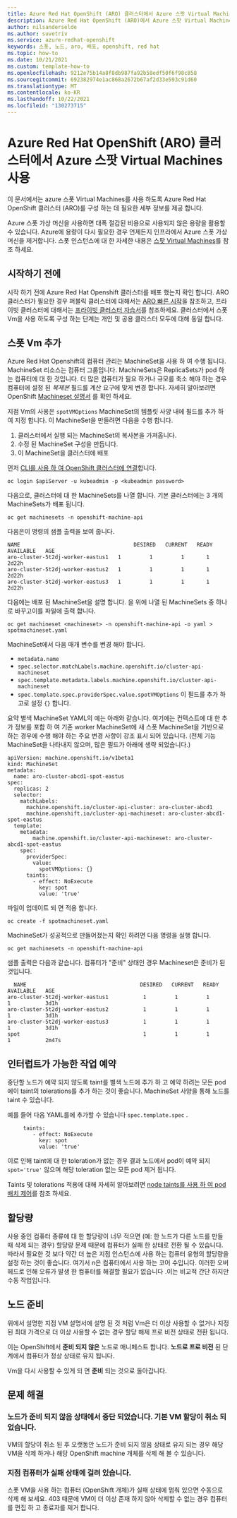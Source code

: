 ```yaml
---
title: Azure Red Hat OpenShift (ARO) 클러스터에서 Azure 스팟 Virtual Machines 사용
description: Azure Red Hat OpenShift (ARO)에서 Azure 스팟 Virtual Machines를 활용 하는 방법을 알아봅니다.
author: nilsanderselde
ms.author: suvetriv
ms.service: azure-redhat-openshift
keywords: 스폿, 노드, aro, 배포, openshift, red hat
ms.topic: how-to
ms.date: 10/21/2021
ms.custom: template-how-to
ms.openlocfilehash: 9212e75b14a8f8db987fa92b58edf50f6f98c858
ms.sourcegitcommit: 692382974e1ac868a2672b67af2d33e593c91d60
ms.translationtype: MT
ms.contentlocale: ko-KR
ms.lasthandoff: 10/22/2021
ms.locfileid: "130273715"
---
```

# <a name="use-azure-spot-virtual-machines-in-an-azure-red-hat-openshift-aro-cluster"></a>Azure Red Hat OpenShift (ARO) 클러스터에서 Azure 스팟 Virtual Machines 사용

이 문서에서는 azure 스폿 Virtual Machines를 사용 하도록 Azure Red Hat OpenShift 클러스터 (ARO)를 구성 하는 데 필요한 세부 정보를 제공 합니다.

Azure 스폿 가상 머신을 사용하면 대폭 절감된 비용으로 사용되지 않은 용량을 활용할 수 있습니다. Azure에 용량이 다시 필요한 경우 언제든지 인프라에서 Azure 스폿 가상 머신을 제거합니다. 스폿 인스턴스에 대 한 자세한 내용은 [스팟 Virtual Machines](../virtual-machines/spot-vms.md)를 참조 하세요.

## <a name="before-you-begin"></a>시작하기 전에

시작 하기 전에 Azure Red Hat Openshift 클러스터를 배포 했는지 확인 합니다. ARO 클러스터가 필요한 경우 퍼블릭 클러스터에 대해서는 [ARO 빠른 시작](tutorial-create-cluster.md)을 참조하고, 프라이빗 클러스터에 대해서는 [프라이빗 클러스터 자습서](howto-create-private-cluster-4x.md)를 참조하세요. 클러스터에서 스폿 Vm을 사용 하도록 구성 하는 단계는 개인 및 공용 클러스터 모두에 대해 동일 합니다.

## <a name="add-spot-vms"></a>스폿 Vm 추가

Azure Red Hat Openshift의 컴퓨터 관리는 MachineSet을 사용 하 여 수행 됩니다. MachineSet 리소스는 컴퓨터 그룹입니다. MachineSets은 ReplicaSets가 pod 하는 컴퓨터에 대 한 것입니다. 더 많은 컴퓨터가 필요 하거나 규모를 축소 해야 하는 경우 컴퓨터에 설정 된 *복제본* 필드를 계산 요구에 맞게 변경 합니다. 자세히 알아보려면 OpenShift [Machineset 설명서](https://docs.openshift.com/container-platform/4.8/machine_management/creating_machinesets/creating-machineset-azure.html) 를 확인 하세요.

지점 Vm의 사용은 `spotVMOptions` MachineSet의 템플릿 사양 내에 필드를 추가 하 여 지정 합니다.
이 MachineSet을 만들려면 다음을 수행 합니다.

1. 클러스터에서 실행 되는 MachineSet의 복사본을 가져옵니다.
2. 수정 된 MachineSet 구성을 만듭니다.
3. 이 MachineSet을 클러스터에 배포

먼저 [CLI를 사용 하 여 OpenShift 클러스터에 연결](tutorial-connect-cluster.md)합니다.

```azurecli-interactive
oc login $apiServer -u kubeadmin -p <kubeadmin password>
```

다음으로, 클러스터에 대 한 MachineSets를 나열 합니다. 기본 클러스터에는 3 개의 MachineSets가 배포 됩니다. 
```azurecli-interactive
oc get machinesets -n openshift-machine-api
```

다음은이 명령의 샘플 출력을 보여 줍니다. 
```
NAME                                    DESIRED   CURRENT   READY   AVAILABLE   AGE
aro-cluster-5t2dj-worker-eastus1   1         1         1       1           2d22h
aro-cluster-5t2dj-worker-eastus2   1         1         1       1           2d22h
aro-cluster-5t2dj-worker-eastus3   1         1         1       1           2d22h
```

다음에는 배포 된 MachineSet을 설명 합니다. 을 <machineset> 위에 나열 된 MachineSets 중 하나로 바꾸고이를 파일에 출력 합니다.

```azurecli-interactive
oc get machineset <machineset> -n openshift-machine-api -o yaml > spotmachineset.yaml
```

MachineSet에서 다음 매개 변수를 변경 해야 합니다.
- `metadata.name`
- `spec.selector.matchLabels.machine.openshift.io/cluster-api-machineset`
- `spec.template.metadata.labels.machine.openshift.io/cluster-api-machineset`
- `spec.template.spec.providerSpec.value.spotVMOptions` 이 필드를 추가 하 고로 설정 `{}` 합니다.


요약 별색 MachineSet YAML의 예는 아래와 같습니다. 여기에는 컨텍스트에 대 한 추가 정보를 포함 하 여 기존 worker MachineSet에 새 스폿 MachineSet을 기반으로 하는 경우에 수행 해야 하는 주요 변경 사항이 강조 표시 되어 있습니다. (전체 기능 MachineSet을 나타내지 않으며, 많은 필드가 아래에 생략 되었습니다.)

```
apiVersion: machine.openshift.io/v1beta1
kind: MachineSet
metadata:
  name: aro-cluster-abcd1-spot-eastus
spec:
  replicas: 2
  selector:
    matchLabels:
      machine.openshift.io/cluster-api-cluster: aro-cluster-abcd1
      machine.openshift.io/cluster-api-machineset: aro-cluster-abcd1-spot-eastus
  template:
    metadata:
        machine.openshift.io/cluster-api-machineset: aro-cluster-abcd1-spot-eastus
    spec:
      providerSpec:
        value:
          spotVMOptions: {}
      taints:
        - effect: NoExecute
          key: spot
          value: 'true'
```

파일이 업데이트 되 면 적용 합니다.

```azurecli-interactive
oc create -f spotmachineset.yaml
```

MachineSet가 성공적으로 만들어졌는지 확인 하려면 다음 명령을 실행 합니다.
```azurecli-interactive
oc get machinesets -n openshift-machine-api
```

샘플 출력은 다음과 같습니다. 컴퓨터가 "준비" 상태인 경우 Machineset은 준비가 된 것입니다.
```
  NAME                                    DESIRED   CURRENT   READY   AVAILABLE   AGE
aro-cluster-5t2dj-worker-eastus1           1         1         1       1           3d1h
aro-cluster-5t2dj-worker-eastus2           1         1         1       1           3d1h
aro-cluster-5t2dj-worker-eastus3           1         1         1       1           3d1h
spot                                       1         1         1       1           2m47s
```

## <a name="schedule-interruptible-workloads"></a>인터럽트가 가능한 작업 예약

중단할 노드가 예약 되지 않도록 taint를 별색 노드에 추가 하 고 예약 하려는 모든 pod에이 taint의 tolerations를 추가 하는 것이 좋습니다. MachineSet 사양을 통해 노드를 taint 수 있습니다.

예를 들어 다음 YAML를에 추가할 수 있습니다 `spec.template.spec` .

```
     taints:
        - effect: NoExecute
          key: spot
          value: 'true'
```

이로 인해 taint에 대 한 toleration가 없는 경우 결과 노드에서 pod이 예약 되지 `spot='true'` 않으며 해당 toleration 없는 모든 pod 제거 됩니다.

Taints 및 tolerations 적용에 대해 자세히 알아보려면 [node taints를 사용 하 여 pod 배치 제어](https://docs.openshift.com/container-platform/4.7/nodes/scheduling/nodes-scheduler-taints-tolerations.html)를 참조 하세요.

## <a name="quota"></a>할당량

사용 중인 컴퓨터 종류에 대 한 할당량이 너무 적으면 (예: 한 노드가 다른 노드를 만들 때 삭제 되는 경우) 할당량 문제 때문에 컴퓨터가 실패 한 상태로 전환 될 수 있습니다. 따라서 필요한 것 보다 약간 더 높은 지점 인스턴스에 사용 하는 컴퓨터 유형의 할당량을 설정 하는 것이 좋습니다. 여기서 n은 컴퓨터에서 사용 하는 코어 수입니다. 이러한 오버 헤드로 인해 오류가 발생 한 컴퓨터를 해결할 필요가 없습니다 .이는 비교적 간단 하지만 수동 작업입니다.

## <a name="node-readiness"></a>노드 준비

위에서 설명한 지점 VM 설명서에 설명 된 것 처럼 Vm은 더 이상 사용할 수 없거나 지정 된 최대 가격으로 더 이상 사용할 수 없는 경우 할당 해제 프로 비전 상태로 전환 됩니다.

이는 OpenShift에서 **준비 되지 않은** 노드로 매니페스트 합니다. **노드로 프로 비전** 된 단계에서 컴퓨터가 정상 상태로 유지 됩니다.

Vm을 다시 사용할 수 있게 되 면 **준비** 되는 것으로 돌아갑니다.

## <a name="troubleshooting"></a>문제 해결

### <a name="node-stuck-in-not-ready-state-underlying-vm-deallocated"></a>노드가 준비 되지 않음 상태에서 중단 되었습니다. 기본 VM 할당이 취소 되었습니다.

VM의 할당이 취소 된 후 오랫동안 노드가 준비 되지 않음 상태로 유지 되는 경우 해당 VM을 삭제 하거나 해당 OpenShift machine 개체를 삭제 해 볼 수 있습니다.

### <a name="spot-machine-stuck-in-failed-state"></a>지점 컴퓨터가 실패 상태에 걸려 있습니다.

스폿 VM을 사용 하는 컴퓨터 (OpenShift 개체)가 실패 상태에 멈춰 있으면 수동으로 삭제 해 보세요. 403 때문에 VM이 더 이상 존재 하지 않아 삭제할 수 없는 경우 컴퓨터를 편집 하 고 종료자를 제거 합니다.

